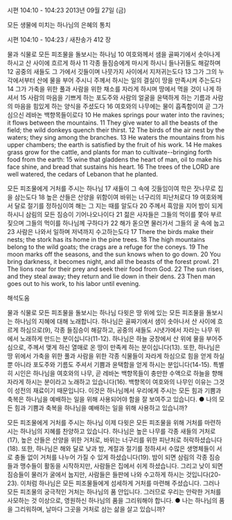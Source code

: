 시편 104:10 - 104:23 
2013년 09월 27일 (금)

모든 생물에 미치는 하나님의 은혜의 통치



시편 104:10 - 104:23 / 새찬송가 412 장


물과 식물로 모든 피조물을 돌보시는 하나님
10 여호와께서 샘을 골짜기에서 솟아나게 하시고 산 사이에 흐르게 하사 11 각종 들짐승에게 마시게 하시니 들나귀들도 해갈하며 12 공중의 새들도 그 가에서 깃들이며 나뭇가지 사이에서 지저귀는도다 13 그가 그의 누각에서부터 산에 물을 부어 주시니 주께서 하시는 일의 결실이 땅을 만족시켜 주는도다 14 그가 가축을 위한 풀과 사람을 위한 채소를 자라게 하시며 땅에서 먹을 것이 나게 하셔서 15 사람의 마음을 기쁘게 하는 포도주와 사람의 얼굴을 윤택하게 하는 기름과 사람의 마음을 힘있게 하는 양식을 주셨도다 16 여호와의 나무에는 물이 흡족함이여 곧 그가 심으신 레바논 백향목들이로다
10 He makes springs pour water into the ravines; it flows between the mountains. 11 They give water to all the beasts of the field; the wild donkeys quench their thirst. 12 The birds of the air nest by the waters; they sing among the branches. 13 He waters the mountains from his upper chambers; the earth is satisfied by the fruit of his work. 14 He makes grass grow for the cattle, and plants for man to cultivate--bringing forth food from the earth: 15 wine that gladdens the heart of man, oil to make his face shine, and bread that sustains his heart. 16 The trees of the LORD are well watered, the cedars of Lebanon that he planted.

모든 피조물에게 거처를 주시는 하나님
17 새들이 그 속에 깃들임이여 학은 잣나무로 집을 삼는도다 18 높은 산들은 산양을 위함이여 바위는 너구리의 피난처로다 19 여호와께서 달로 절기를 정하심이여 해는 그 지는 때를 알도다 20 주께서 흑암을 지어 밤이 되게 하시니 삼림의 모든 짐승이 기어나오나이다 21 젊은 사자들은 그들의 먹이를 쫓아 부르짖으며 그들의 먹이를 하나님께 구하다가 22 해가 돋으면 물러가서 그들의 굴 속에 눕고 23 사람은 나와서 일하며 저녁까지 수고하는도다
17 There the birds make their nests; the stork has its home in the pine trees. 18 The high mountains belong to the wild goats; the crags are a refuge for the coneys. 19 The moon marks off the seasons, and the sun knows when to go down. 20 You bring darkness, it becomes night, and all the beasts of the forest prowl. 21 The lions roar for their prey and seek their food from God. 22 The sun rises, and they steal away; they return and lie down in their dens. 23 Then man goes out to his work, to his labor until evening.

해석도움





물과 식물로 모든 피조물을 돌보시는 하나님
다윗은 땅 위에 있는 모든 피조물을 돌보시는 하나님의 지혜에 대해 노래합니다. 하나님은 골짜기에서 샘이 솟아나서 산 사이에 흐르게 하심으로(9), 각종 들짐승이 해갈하고, 공중의 새들도 시냇가에서 자라는 나무 위에서 노래하게 만드는 분이십니다(11-12). 하나님은 하늘 궁창에서 산 위에 물을 부어주심으로, 주께서 맺게 하신 열매로 온 땅이 만족케 하는 분이십니다(13). 또한, 하나님은 땅 위에서 가축을 위한 풀과 사람을 위한 각종 식물들이 자라게 하심으로 힘을 얻게 하실 뿐 아니라 포도주와 기름도 주셔서 기쁨과 윤택함을 얻게 하시는 분입니다(14-15). 특별히 시인은 하나님을 여호와의 나무, 곧 레바논 백향목들이 충만한 수액으로 하늘을 향해 자라게 하시는 분이라고 노래하고 있습니다(16). 백향목이 여호와의 나무인 이유는 그것이 성전의 재료이기 때문입니다. 이것은 하나님께서 우리에게 주시는 모든 힘과 기쁨과 축복은 하나님을 예배하는 일을 위해 사용되어야 함을 잘 보여주고 있습니다.
● 나의 모든 힘과 기쁨과 축복을 하나님을 예배하는 일을 위해 사용하고 있습니까?

모든 피조물에게 거처를 주시는 하나님
이제 다윗은 모든 피조물을 위해 거처를 마련하시는 하나님의 지혜를 찬양하고 있습니다. 하나님은 높은 나무를 각종 새들의 거처로(17), 높은 산들은 산양을 위한 거처로, 바위는 너구리를 위한 피난처로 허락하셨습니다(18). 또한, 하나님은 해와 달로 낮과 밤, 계절과 절기를 정하셔서 수많은 생명체들이 서로 충돌 없이 거처를 나누어 가질 수 있게 하셨습니다(19). 밤이 되면 삼림의 각종 짐승들과 맹수들이 활동을 시작하지만, 사람들은 집에서 쉬게 하셨습니다. 그리고 낮이 되면 짐승들이 물러가 굴에서 눕지만, 사람들은 들판에 나와 수고하게 하시는 것입니다(20-23). 이처럼 하나님은 모든 피조물들에게 섬세하게 거처를 마련해 주셨습니다. 그러나 모든 피조물의 궁극적인 거처는 하나님의 품 안입니다. 그러므로 우리는 안락한 거처를 사모하는 것 이상으로, 영원하신 하나님의 품을 그리워해야 합니다.
● 나는 하나님의 품을 그리워하며, 날마다 그곳을 거처로 삼는 삶을 살고 있습니까?